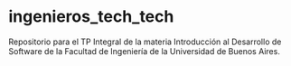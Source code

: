 # ingenieros_tech_tech
Repositorio para el TP Integral de la materia Introducción al Desarrollo de Software de la Facultad de Ingeniería de la Universidad de Buenos Aires.
